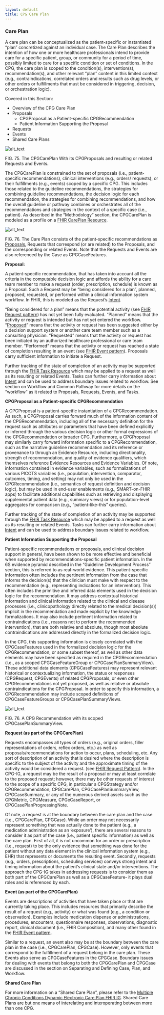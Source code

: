 ```yaml
---
layout: default
title: CPG Care Plan
---
```


### **Care Plan**

A care plan can be conceptualized as the patient-specific or instantiated “plan” concretized against an individual case.  The Care Plan describes the intention of how one or more healthcare professionals intend to provide care for a specific patient, group, or community for a period of time, possibly limited to care for a specific condition or set of conditions.  In the CPG, the care plan is scoped to the condition(s), intervention(s), recommendation(s), and other relevant “plan” content in this limited context (e.g., contraindications, correlated orders and results such as drug levels, or other orders or fulfillments that must be considered in triggering, decision, or orchestration logic).

Covered in this Section:



*   Overview of the CPG Care Plan
*   Proposals
    *   CPGProposal as a Patient-specific CPGRecommendation
    *   Patient Information Supporting the Proposal
*   Requests
*   Events
*   Shared Care Plans

![alt_text](assets/images/CPG-12-04.png "image_tooltip")


FIG. 75. The CPGCarePlan With its CPGProposals and resulting or related Requests and Events.

The CPGCarePlan is constrained to the set of proposals (i.e., patient-specific recommendations), clinical interventions (e.g., orders/ requests), or their fulfillments (e.g., events) scoped by a specific CPG.  This includes those related to the guideline recommendations, the strategies for combining guideline recommendations, the decision logic for each recommendation, the strategies for combining recommendations, and  how the overall guideline or pathway combines or orchestrates all of the recommendations and strategies in the context of a specific case (i.e., patient).  As described in the “Methodology” section, the CPGCarePlan is modeled as a profile on a [FHIR CarePlan Resource](https://www.hl7.org/fhir/careplan.html).

![alt_text](assets/images/CPG-Main-InstantiatedPlan.png "image_tooltip")

FIG. 76. The Care Plan consists of the patient-specific recommendations as [Proposals](http://hl7.org/fhir/codesystem-request-intent.html#request-intent-proposal), Requests that correspond (or are related) to the Proposals, and the corresponding or related Events.  Note that the Requests and Events are also referenced by the Case as CPGCaseFeatures.

**Proposal:**

A patient-specific recommendation, that has taken into account all the criteria in the computable decision logic and affords the ability for a care team member to make a request (order, prescription, schedule) is known as a Proposal.  Such a Request may be “being considered for a plan”, planned, proposed, requested, or performed within a clinical information system workflow.  In FHIR, this is modeled as the Request’s [Intent](http://hl7.org/fhir/codesystem-request-intent.html#4.3.14.226).  

“Being considered for a plan” means that the potential activity (see [FHIR Request pattern](http://hl7.org/fhir/request.html)) has not yet been fully evaluated.  “Planned” means that the activity or request is intended but has not yet entered the workflow.  “[Proposed](http://hl7.org/fhir/codesystem-request-intent.html#request-intent-proposal)” means that the activity or request has been suggested either by a decision support system or another care team member such as a consulting physician.  “Requested” means that the activity or request has been initiated by an authorized healthcare professional or care team member.  “Performed” means that the activity or request has reached a state of completion resulting in an event (see [FHIR Event pattern](http://hl7.org/fhir/event.html)).  Proposals carry sufficient information to initiate a Request.

Further tracking of the state of completion of an activity may be supported through the [FHIR Task Resource](https://www.hl7.org/fhir/task.html) which may be applied to a request as well as its resulting or related Events.  Tasks can further carry information about [Intent](http://hl7.org/fhir/valueset-task-intent.html) and can be used to address boundary issues related to workflow. See section on Workflow and Common Pathway <!-- link to 12.06 !--> for more details on the “workflow” as it related to Proposals, Requests, Events, and Tasks.

**CPGProposal as a Patient-specific CPGRecommendation**

A CPGProposal is a patient-specific instantiation of a CPGRecommendation.  As such, a CPGProposal carries forward much of the information content of the CPGRecommendation, including all of the necessary definition for the request such as attributes or parameters that have been defined explicitly or inferred through the various decision logic or other formal expressions of the CPGRecommendation or broader CPG.  Furthermore, a CPGProposal may similarly carry forward information specific to a CPGRecommendation, such as the narrative guideline recommendation and its reference or provenance to through an Evidence Resource, including directionality, strength of recommendation, and quality of evidence qualifiers, which themselves reference Evidence Resources and Evidence Variables.  Of note, information contained in evidence variables, such as formalizations of various PICOTS variables (i.e., population, intervention, comparator, outcomes, timing, and setting) may not only be used in the CPGRecommendation (i.e., semantics of request definition and decision logic), but may be used in end-user enablements (e.g., SMART-on-FHIR apps) to facilitate additional capabilities such as retrieving and displaying supplemental patient data (e.g., summary views) or for population-level aggregates for comparison (e.g., “patient-like-this” queries).

Further tracking of the state of completion of an activity may be supported through the [FHIR Task Resource](https://www.hl7.org/fhir/task.html) which may be applied to a request as well as its resulting or related Events.  Tasks can further carry information about [Intent](http://hl7.org/fhir/valueset-task-intent.html) and can be used to address boundary issues related to workflow.

**Patient Information Supporting the Proposal**

Patient-specific recommendations or proposals, and clinical decision support in general, have been shown to be more effective and beneficial when supported by recommendations-specific patient information.  In the 6S evidence pyramid described in the “Guideline Development Process” section, this is referred to as real-world evidence.  This patient-specific information often includes the pertinent information from the case that informs the decision(s) that the clinician must make with respect to the recommendation (e.g., representing indications for an intervention). This often includes the primitive and inferred data elements used in the decision logic for the recommendation.  It may address contextual historical information and clinical information related to the clinical and disease processes (i.e., clinicopathology directly related to the medical decision(s)) implicit in the recommendation and made explicit by the knowledge formalizations. It may also include pertinent information related to contraindications (i.e., reasons not to perform the recommended intervention), that are both relative and absolute, though most absolute contraindications are addressed directly in the formalized decision logic.

In the CPG, this supporting information is closely correlated with the CPGCaseFeatures used in the formalized decision logic for the CPGRecommendation, or some subset thereof, as well as other data elements may have been specified as required in the CPGRecommendation (i.e., as a scoped CPGCaseFeatureGroup or CPGCasePlanSummaryView).  These additional data elements (CPGCaseFeatures) may represent relevant historical or contextualizing information, the status or responses (CPGRequest, CPGEvents) of related CPGProposals, or even other CPGRecommendations not yet proposed, as well as relative or absolute contraindications for the CPGProposal.  In order to specify this information, a CPGRecommendation may include scoped definitions of CPGCaseFeatureGroups or CPGCasePlanSummaryViews.

![alt_text](assets/images/CPG-12-05.png "image_tooltip")

FIG. 76. A CPG Recommendation with its scoped CPGCasePlanSummaryView.

**Request (as part of the CPGCarePlan)**

Requests encompasses all types of orders (e.g., original orders, filler representations of orders, reflex orders, etc.) as well as proposals/recommendations for action to occur, plans, scheduling, etc. Any sort of description of an activity that is desired where the description is specific to the subject of the activity and the approximate timing of the activity would be considered a request.  (see [FHIR Request Pattern](https://www.hl7.org/fhir/request.html)).  In the CPG-IG, a request may be the result of a proposal or may at least correlate to the proposed request; however, there may be other requests of interest to the scope of a specific CPG, in particular a CPGStrategy and/or CPGRecommendation, CPGCarePlan,  CPGCasePlanSummaryView,  CPGCaseSummary, or any of the numerous derived assets such as the CPGMetric, CPGMeasure, CPGeCaseReport, or CPGCasePlanProgressingNote.

Of note, a request is at the boundary between the care plan and the case (i.e., CPGCarePlan, CPGCase).  While an order may not necessarily represent something that was actually done to the patient (e.g., a medication administration as an ‘exposure’), there are several reasons to consider it as part of the case (i.e., patient specific information) as well as the care plan. First of all, it is not uncommon for an order or prescription (i.e., request) to be the only evidence that something was done for the patient without any data element in the clinical information system (e.g., EHR) that represents or documents the resulting event.  Secondly, requests (e.g., orders, prescriptions, scheduling services) conveys strong intent and timing information about the patient’s clinical state and/or interventions.  The approach the CPG-IG takes in addressing requests is to consider them as both part of the CPGCarePlan as well as a CPGCaseFeature- it plays dual roles and is referenced by each.

**Event (as part of the CPGCarePlan)**

Events are descriptions of activities that have taken place or that are currently taking place. This includes resources that primarily describe the result of a request (e.g., activity) or what was found (e.g., a condition or observation). Examples include medication dispense or administrations, procedures, encounters, questionnaire responses, observations, diagnostic report, clinical document (i.e., FHIR Composition), and many other found in the [FHIR Event pattern](https://www.hl7.org/fhir/event.html#mappings).  

Similar to a request, an event also may be at the boundary between the care plan in the case (i.e., CPGCarePlan, CPGCase).  However, only events that correspond to the fulfillment of a request belong in the care plan.  These Events also serve as CPGCaseFeatures in the CPGCase. Boundary issues for dealing with events that belong to both the CPGCarePlan and CPGCase are discussed in the section on Separating and Defining Case, Plan, and Workflow. <!-- link to 12.06 !-->

**Shared Care Plan**

For more information on a “Shared Care Plan”, please refer to the [Multiple Chronic Conditions Dynamic Electronic Care Plan FHIR IG](https://confluence.hl7.org/display/PC/Multiple+Chronic+Conditions+Dynamic+Electronic+Care+Plan+FHIR+IG).  Shared Care Plans are but one means of interelating and interoperating between more than one CPG.
